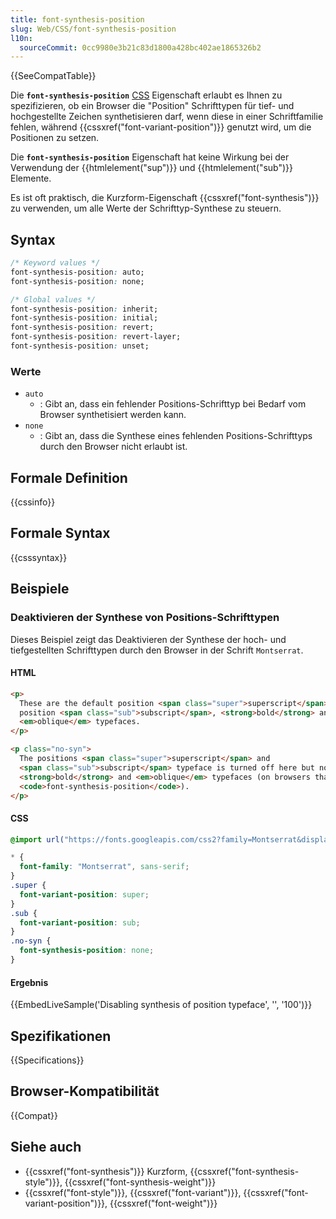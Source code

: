```yaml
---
title: font-synthesis-position
slug: Web/CSS/font-synthesis-position
l10n:
  sourceCommit: 0cc9980e3b21c83d1800a428bc402ae1865326b2
---
```


{{SeeCompatTable}}

Die **`font-synthesis-position`** [CSS](/de/docs/Web/CSS) Eigenschaft erlaubt es Ihnen zu spezifizieren, ob ein Browser die "Position" Schrifttypen für tief- und hochgestellte Zeichen synthetisieren darf, wenn diese in einer Schriftfamilie fehlen, während {{cssxref("font-variant-position")}} genutzt wird, um die Positionen zu setzen.

Die **`font-synthesis-position`** Eigenschaft hat keine Wirkung bei der Verwendung der {{htmlelement("sup")}} und {{htmlelement("sub")}} Elemente.

Es ist oft praktisch, die Kurzform-Eigenschaft {{cssxref("font-synthesis")}} zu verwenden, um alle Werte der Schrifttyp-Synthese zu steuern.

## Syntax

```css
/* Keyword values */
font-synthesis-position: auto;
font-synthesis-position: none;

/* Global values */
font-synthesis-position: inherit;
font-synthesis-position: initial;
font-synthesis-position: revert;
font-synthesis-position: revert-layer;
font-synthesis-position: unset;
```

### Werte

- `auto`
  - : Gibt an, dass ein fehlender Positions-Schrifttyp bei Bedarf vom Browser synthetisiert werden kann.
- `none`
  - : Gibt an, dass die Synthese eines fehlenden Positions-Schrifttyps durch den Browser nicht erlaubt ist.

## Formale Definition

{{cssinfo}}

## Formale Syntax

{{csssyntax}}

## Beispiele

### Deaktivieren der Synthese von Positions-Schrifttypen

Dieses Beispiel zeigt das Deaktivieren der Synthese der hoch- und tiefgestellten Schrifttypen durch den Browser in der Schrift `Montserrat`.

#### HTML

```html
<p>
  These are the default position <span class="super">superscript</span>,
  position <span class="sub">subscript</span>, <strong>bold</strong> and
  <em>oblique</em> typefaces.
</p>

<p class="no-syn">
  The positions <span class="super">superscript</span> and
  <span class="sub">subscript</span> typeface is turned off here but not the
  <strong>bold</strong> and <em>oblique</em> typefaces (on browsers that support
  <code>font-synthesis-position</code>).
</p>
```

#### CSS

```css
@import url("https://fonts.googleapis.com/css2?family=Montserrat&display=swap");

* {
  font-family: "Montserrat", sans-serif;
}
.super {
  font-variant-position: super;
}
.sub {
  font-variant-position: sub;
}
.no-syn {
  font-synthesis-position: none;
}
```

#### Ergebnis

{{EmbedLiveSample('Disabling synthesis of position typeface', '', '100')}}

## Spezifikationen

{{Specifications}}

## Browser-Kompatibilität

{{Compat}}

## Siehe auch

- {{cssxref("font-synthesis")}} Kurzform, {{cssxref("font-synthesis-style")}}, {{cssxref("font-synthesis-weight")}}
- {{cssxref("font-style")}}, {{cssxref("font-variant")}}, {{cssxref("font-variant-position")}}, {{cssxref("font-weight")}}
